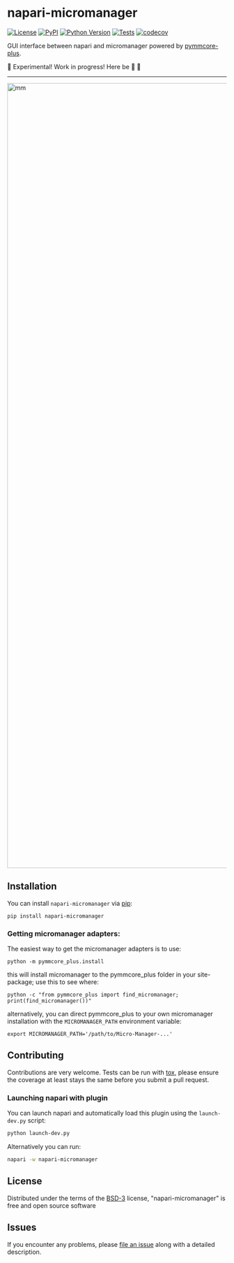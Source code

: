 # napari-micromanager

[![License](https://img.shields.io/pypi/l/napari-micromanager.svg?color=green)](https://github.com/napari/napari-micromanager/raw/master/LICENSE)
[![PyPI](https://img.shields.io/pypi/v/napari-micromanager.svg?color=green)](https://pypi.org/project/napari-micromanager)
[![Python Version](https://img.shields.io/pypi/pyversions/napari-micromanager.svg?color=green)](https://python.org)
[![Tests](https://github.com/pymmcore-plus/napari-micromanager/actions/workflows/test.yml/badge.svg)](https://github.com/pymmcore-plus/napari-micromanager/actions/workflows/test.yml)
[![codecov](https://codecov.io/gh/pymmcore-plus/napari-micromanager/branch/main/graph/badge.svg?token=tf6lYDWV1s)](https://codecov.io/gh/pymmcore-plus/napari-micromanager)

GUI interface between napari and micromanager powered by [pymmcore-plus](https://pymmcore-plus.readthedocs.io/).

🚧 Experimental!  Work in progress!  Here be 🐲 🚧

----------------------------------
<img width="1797" alt="mm" src="https://user-images.githubusercontent.com/1609449/138457506-787b7bec-7f30-4d92-b5cf-6e218c87225a.png">


## Installation

You can install `napari-micromanager` via [pip]:

    pip install napari-micromanager

### Getting micromanager adapters:

The easiest way to get the micromanager adapters is to use:

```
python -m pymmcore_plus.install
```

this will install micromanager to the pymmcore_plus folder in your site-package; use this to see where:

```
python -c "from pymmcore_plus import find_micromanager; print(find_micromanager())"
```

alternatively, you can direct pymmcore_plus to your own micromanager installation with the `MICROMANAGER_PATH`
environment variable:

```
export MICROMANAGER_PATH='/path/to/Micro-Manager-...'
```

## Contributing

Contributions are very welcome. Tests can be run with [tox], please ensure
the coverage at least stays the same before you submit a pull request.

### Launching napari with plugin
You can launch napari and automatically load this plugin using the `launch-dev.py` script:

```bash
python launch-dev.py
```

Alternatively you can run:

```bash
napari -w napari-micromanager
```

## License

Distributed under the terms of the [BSD-3] license,
"napari-micromanager" is free and open source software

## Issues

If you encounter any problems, please [file an issue] along with a detailed description.

[napari]: https://github.com/napari/napari
[Cookiecutter]: https://github.com/audreyr/cookiecutter
[@napari]: https://github.com/napari
[MIT]: http://opensource.org/licenses/MIT
[BSD-3]: http://opensource.org/licenses/BSD-3-Clause
[GNU GPL v3.0]: http://www.gnu.org/licenses/gpl-3.0.txt
[GNU LGPL v3.0]: http://www.gnu.org/licenses/lgpl-3.0.txt
[Apache Software License 2.0]: http://www.apache.org/licenses/LICENSE-2.0
[Mozilla Public License 2.0]: https://www.mozilla.org/media/MPL/2.0/index.txt
[cookiecutter-napari-plugin]: https://github.com/napari/cookiecutter-napari-plugin
[file an issue]: https://github.com/pymmcore-plus/napari-micromanager/issues
[napari]: https://github.com/napari/napari
[tox]: https://tox.readthedocs.io/en/latest/
[pip]: https://pypi.org/project/pip/
[PyPI]: https://pypi.org/
